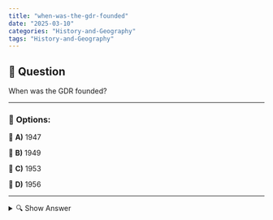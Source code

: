 ```yaml
---
title: "when-was-the-gdr-founded"
date: "2025-03-10"
categories: "History-and-Geography"
tags: "History-and-Geography"
---
```


## 📌 **Question**

When was the GDR founded?



---

### 📝 **Options:**

🔘 **A)** 1947

🔘 **B)** 1949

🔘 **C)** 1953

🔘 **D)** 1956

---

<details>
  <summary>🔍 Show Answer</summary>

  <p>
💡  <b>Correct Answer:</b>  b
  </p>
  <p>
    📖<b>Explanation:</b>
    The German Democratic Republic (GDR) was founded after World War II, when Germany was divided into occupation zones. The Soviet Union controlled the eastern part, which officially became the GDR in 1949. The GDR existed until reunification with the Federal Republic of Germany in 1990. This division was part of the Cold War between East and West.
  </p>
</details>
